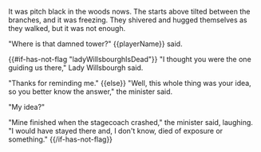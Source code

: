 It was pitch black in the woods nows. The starts above tilted between the branches, and it was freezing. They shivered and hugged themselves as they walked, but it was not enough.

"Where is that damned tower?" {{playerName}} said.

{{#if-has-not-flag "ladyWillsbourghIsDead"}}
"I thought you were the one guiding us there," Lady Willsbourgh said.

"Thanks for reminding me."
{{else}}
"Well, this whole thing was your idea, so you better know the answer," the minister said.

"My idea?"

"Mine finished when the stagecoach crashed," the minister said, laughing. "I would have stayed there and, I don't know, died of exposure or something."
{{/if-has-not-flag}}
